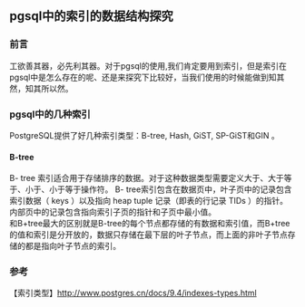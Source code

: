 ## pgsql中的索引的数据结构探究


### 前言

工欲善其器，必先利其器。对于pgsql的使用,我们肯定要用到索引，但是索引在pgsql中是怎么存在的呢、还是来探究下比较好，当我们使用的时候能做到知其然，知其所以然。

### pgsql中的几种索引

PostgreSQL提供了好几种索引类型：B-tree, Hash, GiST, SP-GiST和GIN 。

#### B-tree

B- tree 索引适合用于存储排序的数据。对于这种数据类型需要定义大于、大于等于、小于、小于等于操作符。
B- tree索引包含在数据页中，叶子页中的记录包含索引数据（ keys ）以及指向 heap tuple 记录（即表的行记录 TIDs ）的指针。内部页中的记录包含指向索引子页的指针和子页中最小值。  
和B+tree最大的区别就是B-tree的每个节点都存储的有数据和索引值，而B+tree的值和索引是分开放的，数据只存储在最下层的叶子节点，而上面的非叶子节点存储的都是指向叶子节点的索引。  













### 参考
【索引类型】http://www.postgres.cn/docs/9.4/indexes-types.html   